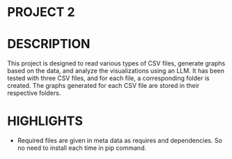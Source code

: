 # PROJECT 2

# DESCRIPTION

This project is designed to read various types of CSV files, generate graphs based on the data, and analyze the visualizations using an LLM. It has been tested with three CSV files, and for each file, a corresponding folder is created. The graphs generated for each CSV file are stored in their respective folders.

# HIGHLIGHTS

* Required files are given in meta data as requires and dependencies. So no need to install each time in pip command.
